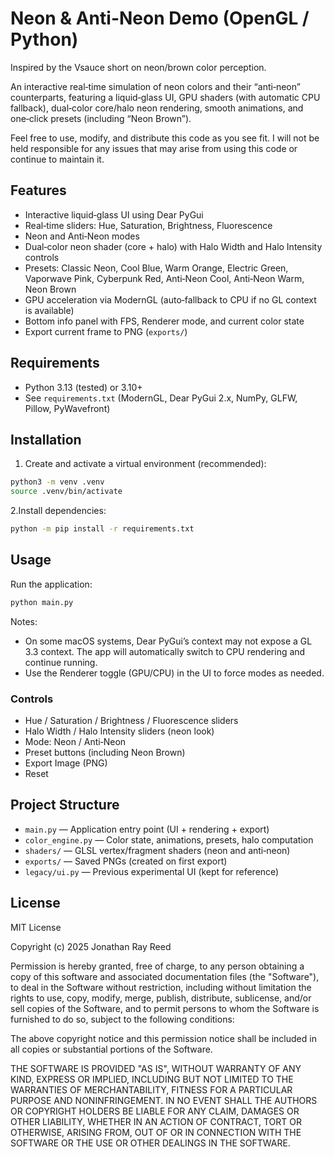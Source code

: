 # Neon & Anti-Neon Demo (OpenGL / Python)

Inspired by the Vsauce short on neon/brown color perception.

An interactive real‑time simulation of neon colors and their “anti‑neon” counterparts, featuring a liquid‑glass UI, GPU shaders (with automatic CPU fallback), dual‑color core/halo neon rendering, smooth animations, and one‑click presets (including “Neon Brown”).

Feel free to use, modify, and distribute this code as you see fit. I will not be held responsible for any issues that may arise from using this code or continue to maintain it.

## Features

- Interactive liquid‑glass UI using Dear PyGui
- Real‑time sliders: Hue, Saturation, Brightness, Fluorescence
- Neon and Anti‑Neon modes
- Dual‑color neon shader (core + halo) with Halo Width and Halo Intensity controls
- Presets: Classic Neon, Cool Blue, Warm Orange, Electric Green, Vaporwave Pink, Cyberpunk Red, Anti‑Neon Cool, Anti‑Neon Warm, Neon Brown
- GPU acceleration via ModernGL (auto‑fallback to CPU if no GL context is available)
- Bottom info panel with FPS, Renderer mode, and current color state
- Export current frame to PNG (`exports/`)

## Requirements

- Python 3.13 (tested) or 3.10+
- See `requirements.txt` (ModernGL, Dear PyGui 2.x, NumPy, GLFW, Pillow, PyWavefront)

## Installation

1. Create and activate a virtual environment (recommended):

```bash
python3 -m venv .venv
source .venv/bin/activate
```

2.Install dependencies:

```bash
python -m pip install -r requirements.txt
```

## Usage

Run the application:

```bash
python main.py
```

Notes:

- On some macOS systems, Dear PyGui’s context may not expose a GL 3.3 context. The app will automatically switch to CPU rendering and continue running.
- Use the Renderer toggle (GPU/CPU) in the UI to force modes as needed.

### Controls

- Hue / Saturation / Brightness / Fluorescence sliders
- Halo Width / Halo Intensity sliders (neon look)
- Mode: Neon / Anti‑Neon
- Preset buttons (including Neon Brown)
- Export Image (PNG)
- Reset

## Project Structure

- `main.py` — Application entry point (UI + rendering + export)
- `color_engine.py` — Color state, animations, presets, halo computation
- `shaders/` — GLSL vertex/fragment shaders (neon and anti‑neon)
- `exports/` — Saved PNGs (created on first export)
- `legacy/ui.py` — Previous experimental UI (kept for reference)

## License

MIT License

Copyright (c) 2025 Jonathan Ray Reed

Permission is hereby granted, free of charge, to any person obtaining a copy
of this software and associated documentation files (the "Software"), to deal
in the Software without restriction, including without limitation the rights
to use, copy, modify, merge, publish, distribute, sublicense, and/or sell
copies of the Software, and to permit persons to whom the Software is
furnished to do so, subject to the following conditions:

The above copyright notice and this permission notice shall be included in all
copies or substantial portions of the Software.

THE SOFTWARE IS PROVIDED "AS IS", WITHOUT WARRANTY OF ANY KIND, EXPRESS OR
IMPLIED, INCLUDING BUT NOT LIMITED TO THE WARRANTIES OF MERCHANTABILITY,
FITNESS FOR A PARTICULAR PURPOSE AND NONINFRINGEMENT. IN NO EVENT SHALL THE
AUTHORS OR COPYRIGHT HOLDERS BE LIABLE FOR ANY CLAIM, DAMAGES OR OTHER
LIABILITY, WHETHER IN AN ACTION OF CONTRACT, TORT OR OTHERWISE, ARISING FROM,
OUT OF OR IN CONNECTION WITH THE SOFTWARE OR THE USE OR OTHER DEALINGS IN THE
SOFTWARE.
